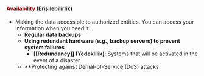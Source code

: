 #### <span style="color:darkred">Availability</span> (Erişilebilirlik)
- Making the data accessiple to authorized entities. You can access your information when you need it.
	- **Regular data backups**
	- **Using redundant hardware (e.g., backup servers) to prevent system failures**
		- **[[Redundancy]] (Yedeklilik)**: Systems that will be activated in the event of a disaster.
	- **Protecting against Denial-of-Service (DoS) attacks